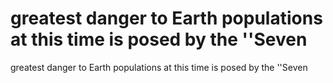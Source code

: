 # greatest danger to Earth populations at this time is posed by the ''Seven

greatest danger to Earth populations at this time is posed by the ''Seven